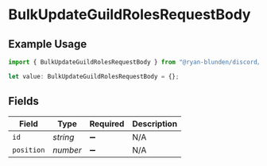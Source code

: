 # BulkUpdateGuildRolesRequestBody

## Example Usage

```typescript
import { BulkUpdateGuildRolesRequestBody } from "@ryan-blunden/discord/models/operations";

let value: BulkUpdateGuildRolesRequestBody = {};
```

## Fields

| Field              | Type               | Required           | Description        |
| ------------------ | ------------------ | ------------------ | ------------------ |
| `id`               | *string*           | :heavy_minus_sign: | N/A                |
| `position`         | *number*           | :heavy_minus_sign: | N/A                |